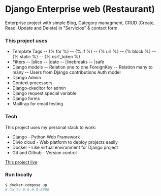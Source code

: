 # Django Enterprise web (Restaurant)

Enterprise project with simple Blog, Category managment, CRUD (Create, Read, Update and Delete) 
in "Servicios" & contact form

### This project uses

* Template Tags
-- {% for %}
-- {% if %}
-- {% url %}
-- {% block %}
-- {% static %}
-- {% csrf_token %}
* Filters
-- |slice
-- |date
-- |linebreaks
-- |safe
* Django models
-- Relation one to one ForeignKey
-- Relation many to many
-- Users from Django contributions Auth model
* Django Admin
* Context processors
* Django-ckeditor for admin
* Django request special variable
* Django forms
* Mailtrap for email testing

### Tech

This project uses my personal stack to work:

* Django - Python Web Framework
* Divio cloud - Web platform to deploy projects easily
* Docker - Like virtual environment for Django project
* Git and Github - Version control

[This project live](https://enterprise-web.us.aldryn.io/)

### Run locally

``````sh
$ docker-compose up
# Go to 0.0.0.0:8000
``````
